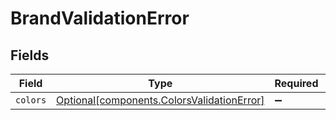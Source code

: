 # BrandValidationError


## Fields

| Field                                                                                          | Type                                                                                           | Required                                                                                       | Description                                                                                    |
| ---------------------------------------------------------------------------------------------- | ---------------------------------------------------------------------------------------------- | ---------------------------------------------------------------------------------------------- | ---------------------------------------------------------------------------------------------- |
| `colors`                                                                                       | [Optional[components.ColorsValidationError]](../../models/components/colorsvalidationerror.md) | :heavy_minus_sign:                                                                             | N/A                                                                                            |